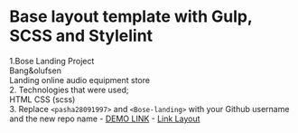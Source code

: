 # Base layout template with Gulp, SCSS and Stylelint
1.Bose Landing Project <br>
Bang&olufsen <br>
Landing online audio equipment store <br>
2. Technologies that were used; <br>
HTML CSS (scss) <br>
3. Replace `<pasha28091997>` and `<Bose-landing>` with your Github username and the new repo name
    - [DEMO LINK](https://pasha28091997.github.io/Bose-landing/)
    - [Link Layout](https://www.figma.com/design/DtkQmQ797hk0nI4KfMi2Uq/BOSE-New-Version?node-id=6817-211&t=KG1yOrLUvIIMO9qH-0)
